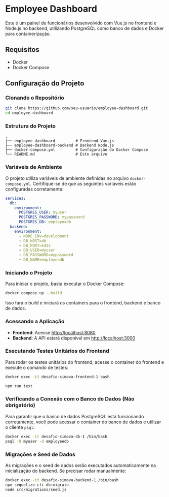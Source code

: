 
# Employee Dashboard

Este é um painel de funcionários desenvolvido com Vue.js no frontend e Node.js no backend, utilizando PostgreSQL como banco de dados e Docker para containerização.

## Requisitos

- Docker
- Docker Compose

## Configuração do Projeto

### Clonando o Repositório

```bash
git clone https://github.com/seu-usuario/employee-dashboard.git
cd employee-dashboard
```

### Estrutura do Projeto

```
.
├── employee-dashboard         # Frontend Vue.js
├── employee-dashboard-backend # Backend Node.js
├── docker-compose.yml         # Configuração do Docker Compose
└── README.md                  # Este arquivo
```

### Variáveis de Ambiente

O projeto utiliza variáveis de ambiente definidas no arquivo `docker-compose.yml`. Certifique-se de que as seguintes variáveis estão configuradas corretamente:

```yaml
services:
  db:
    environment:
      POSTGRES_USER: myuser
      POSTGRES_PASSWORD: mypassword
      POSTGRES_DB: employeedb
  backend:
    environment:
      - NODE_ENV=development
      - DB_HOST=db
      - DB_PORT=5432
      - DB_USER=myuser
      - DB_PASSWORD=mypassword
      - DB_NAME=employeedb
```

### Iniciando o Projeto

Para iniciar o projeto, basta executar o Docker Compose:

```bash
docker compose up --build
```

Isso fará o build e iniciará os containers para o frontend, backend e banco de dados.

### Acessando a Aplicação

- **Frontend**: Acesse [http://localhost:8080](http://localhost:8080)
- **Backend**: A API estará disponível em [http://localhost:3000](http://localhost:3000)

### Executando Testes Unitários do Frontend

Para rodar os testes unitários do frontend, acesse o container do frontend e execute o comando de testes:

```bash
docker exec -it desafio-simova-frontend-1 bash
```
```bash
npm run test
```


### Verificando a Conexão com o Banco de Dados (Nāo obrigatório)

Para garantir que o banco de dados PostgreSQL está funcionando corretamente, você pode acessar o container do banco de dados e utilizar o cliente `psql`:

```bash
docker exec -it desafio-simova-db-1 /bin/bash
psql -U myuser -d employeedb
```

### Migrações e Seed de Dados

As migrações e o seed de dados serão executados automaticamente na inicialização do backend. Se precisar rodar manualmente:

```bash
docker exec -it desafio-simova-backend-1 /bin/bash
npx sequelize-cli db:migrate
node src/migrations/seed.js
```

